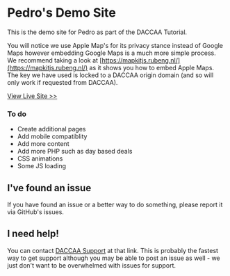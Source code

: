 # Pedro's Demo Site
This is the demo site for Pedro as part of the DACCAA Tutorial. 

You will notice we use Apple Map's for its privacy stance instead of Google Maps however embedding Google Maps is a much more simple process. We recommend taking a look at [https://mapkitjs.rubeng.nl/](https://mapkitjs.rubeng.nl/) as it shows you how to embed Apple Maps. The key we have used is locked to a DACCAA origin domain (and so will only work if requested from DACCAA).

[View Live Site >>](https://daccaa.com/tutorial/pedro-final/)

### To do
* Create additional pages
* Add mobile compatiblity
* Add more content
* Add more PHP such as day based deals
* CSS animations
* Some JS loading

## I've found an issue
If you have found an issue or a better way to do something, please report it via GitHub's issues.

## I need help!
You can contact [DACCAA Support](https://daccaa.com/support) at that link. This is probably the fastest way to get support although you may be able to post an issue as well - we just don't want to be overwhelmed with issues for support.
